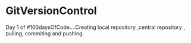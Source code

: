 # GitVersionControl
Day 1 of #100daysOfCode....Creating local repository ,central repository , pulling, commiting and pushing.
